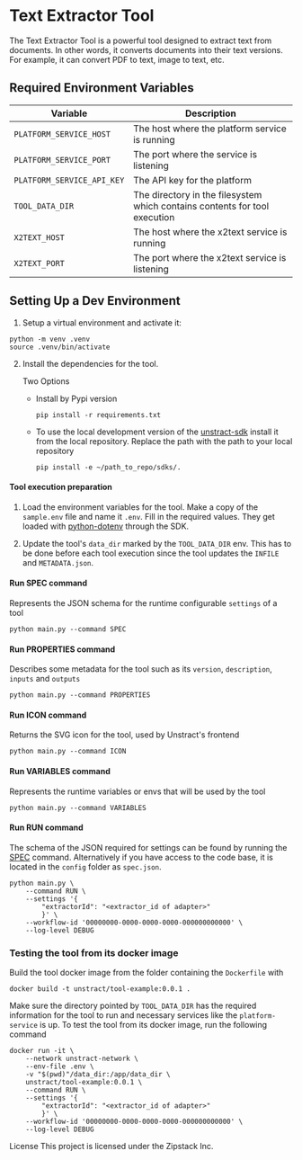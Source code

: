 # Text Extractor Tool

The Text Extractor Tool is a powerful tool designed to extract text from documents.
In other words, it converts documents into their text versions.
For example, it can convert PDF to text, image to text, etc.

## Required Environment Variables

| Variable                   | Description                                                                |
| -------------------------- | -------------------------------------------------------------------------- |
| `PLATFORM_SERVICE_HOST`    | The host where the platform service is running                             |
| `PLATFORM_SERVICE_PORT`    | The port where the service is listening                                    |
| `PLATFORM_SERVICE_API_KEY` | The API key for the platform                                               |
| `TOOL_DATA_DIR`            | The directory in the filesystem which contains contents for tool execution |
| `X2TEXT_HOST`              | The host where the x2text service is running                               |
| `X2TEXT_PORT`              | The port where the x2text service is listening                             |

## Setting Up a Dev Environment

1. Setup a virtual environment and activate it:

```commandline
python -m venv .venv
source .venv/bin/activate
```
2. Install the dependencies for the tool.

    Two Options
    - Install by Pypi version
        ```commandline
        pip install -r requirements.txt
        ```
    - To use the local development version of the [unstract-sdk](https://pypi.org/project/unstract-sdk/) install it from the local repository.
    Replace the path with the path to your local repository
        ```commandline
        pip install -e ~/path_to_repo/sdks/.
        ```

#### Tool execution preparation

1. Load the environment variables for the tool.
Make a copy of the `sample.env` file and name it `.env`. Fill in the required values.
They get loaded with [python-dotenv](https://pypi.org/project/python-dotenv/) through the SDK.

2. Update the tool's `data_dir` marked by the `TOOL_DATA_DIR` env. This has to be done before each tool execution since the tool updates the `INFILE` and `METADATA.json`.

#### Run SPEC command

Represents the JSON schema for the runtime configurable `settings` of a tool
```commandline
python main.py --command SPEC
```

#### Run PROPERTIES command

Describes some metadata for the tool such as its `version`, `description`, `inputs` and `outputs`
```commandline
python main.py --command PROPERTIES
```

#### Run ICON command

Returns the SVG icon for the tool, used by Unstract's frontend
```commandline
python main.py --command ICON
```

#### Run VARIABLES command

Represents the runtime variables or envs that will be used by the tool
```commandline
python main.py --command VARIABLES
```

#### Run RUN command


The schema of the JSON required for settings can be found by running the [SPEC](#run-spec-command) command. Alternatively if you have access to the code base, it is located in the `config` folder as `spec.json`.

```commandline
python main.py \
    --command RUN \
    --settings '{
        "extractorId": "<extractor_id of adapter>"
        }' \
    --workflow-id '00000000-0000-0000-0000-000000000000' \
    --log-level DEBUG

```
### Testing the tool from its docker image

Build the tool docker image from the folder containing the `Dockerfile` with
```commandline
docker build -t unstract/tool-example:0.0.1 .
```

Make sure the directory pointed by `TOOL_DATA_DIR` has the required information for the tool to run and 
necessary services like the `platform-service` is up.
To test the tool from its docker image, run the following command

```commandline
docker run -it \
    --network unstract-network \
    --env-file .env \
    -v "$(pwd)"/data_dir:/app/data_dir \
    unstract/tool-example:0.0.1 \
    --command RUN \
    --settings '{
        "extractorId": "<extractor_id of adapter>"
        }' \
    --workflow-id '00000000-0000-0000-0000-000000000000' \
    --log-level DEBUG

```

License
This project is licensed under the Zipstack Inc.
